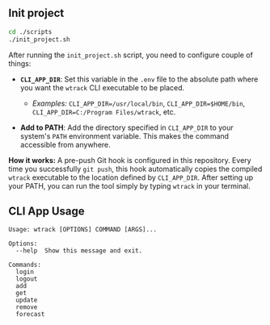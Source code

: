 ## Init project

```bash
cd ./scripts
./init_project.sh
```

After running the `init_project.sh` script, you need to configure couple of things:

* **`CLI_APP_DIR`**: Set this variable in the `.env` file to the absolute path where you want the `wtrack` CLI executable to be placed.
    * *Examples:* `CLI_APP_DIR=/usr/local/bin`, `CLI_APP_DIR=$HOME/bin`, `CLI_APP_DIR=C:/Program Files/wtrack`, etc.

* **Add to PATH**: Add the directory specified in `CLI_APP_DIR` to your system's `PATH` environment variable. This makes the command accessible from anywhere.

**How it works:** A pre-push Git hook is configured in this repository. Every time you successfully `git push`, this hook automatically copies the compiled `wtrack` executable to the location defined by `CLI_APP_DIR`. After setting up your PATH, you can run the tool simply by typing `wtrack` in your terminal.


## CLI App Usage

```
Usage: wtrack [OPTIONS] COMMAND [ARGS]...

Options:
  --help  Show this message and exit.

Commands:
  login
  logout
  add
  get
  update
  remove
  forecast
```
